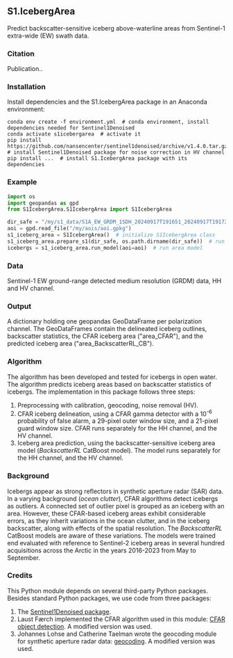 ## S1.IcebergArea
Predict backscatter-sensitive iceberg above-waterline areas from Sentinel-1 extra-wide (EW) swath data.

### Citation
Publication..

### Installation
Install dependencies and the S1.IcebergArea package in an Anaconda environment:

```shell
conda env create -f environment.yml  # conda environment, install dependencies needed for Sentinel1Denoised
conda activate s1icebergarea  # activate it
pip install https://github.com/nansencenter/sentinel1denoised/archive/v1.4.0.tar.gz  # install Sentinel1Denoised package for noise correction in HV channel
pip install ...  # install S1.IcebergArea package with its dependencies
```
### Example
```python
import os
import geopandas as gpd
from S1IcebergArea.S1IcebergArea import S1IcebergArea

dir_safe = "/my/s1_data/S1A_EW_GRDM_1SDH_20240917T191651_20240917T191725_055709_06CDC8_7EF4.SAFE"  # unzipped
aoi = gpd.read_file("/my/aois/aoi.gpkg")
s1_iceberg_area = S1IcebergArea()  # initialize S1IcebergArea class
s1_iceberg_area.prepare_s1(dir_safe, os.path.dirname(dir_safe))  # run calibration, noise removal
icebergs = s1_iceberg_area.run_model(aoi=aoi)  # run area model
```
### Data
Sentinel-1 EW ground-range detected medium resolution (GRDM) data, HH and HV channel.

### Output
A dictionary holding one geopandas GeoDataFrame per polarization channel. The GeoDataFrames contain the delineated iceberg outlines, backscatter statistics, the CFAR iceberg area ("area_CFAR"), and the predicted iceberg area ("area_BackscatterRL_CB").

### Algorithm
The algorithm has been developed and tested for icebergs in open water. The algorithm predicts iceberg areas based on backscatter statistics of icebergs. The implementation in this package follows three steps:
1. Preprocessing with calibration, geocoding, noise removal (HV).
2. CFAR iceberg delineation, using a CFAR gamma detector with a 10<sup>-6</sup> probability of false alarm, a 29-pixel outer window size, and a 21-pixel guard window size. CFAR runs separately for the HH channel, and the HV channel.
3. Iceberg area prediction, using the backscatter-sensitive iceberg area model (*BackscatterRL* CatBoost model). The model runs separately for the HH channel, and the HV channel.

### Background
Icebergs appear as strong reflectors in synthetic aperture radar (SAR) data. In a varying background (*ocean clutter*), CFAR algorithms detect icebergs as outliers. A connected set of outlier pixel is grouped as an iceberg with an area. However, these CFAR-based iceberg areas exhibit considerable errors, as they inherit variations in the ocean clutter, and in the iceberg backscatter, along with effects of the spatial resolution. The *BackscatterRL* CatBoost models are aware of these variations. The models were trained end evaluated with reference to Sentinel-2 iceberg areas in several hundred acquisitions across the Arctic in the years 2016-2023 from May to September. 

### Credits
This Python module depends on several third-party Python packages. Besides standard Python packages, we use code from three packages:
1. The [Sentinel1Denoised package](https://github.com/nansencenter/sentinel1denoised/blob/master/README.md).
2. Laust Færch implemented the CFAR algorithm used in this module: [CFAR object detection](https://github.com/LaustFaerch/cfar-object-detection). A modified version was used.
3. Johannes Lohse and Catherine Taelman wrote the geocoding module for synthetic aperture radar data: [geocoding](https://github.com/jlo031/geocoding). A modified version was used.
